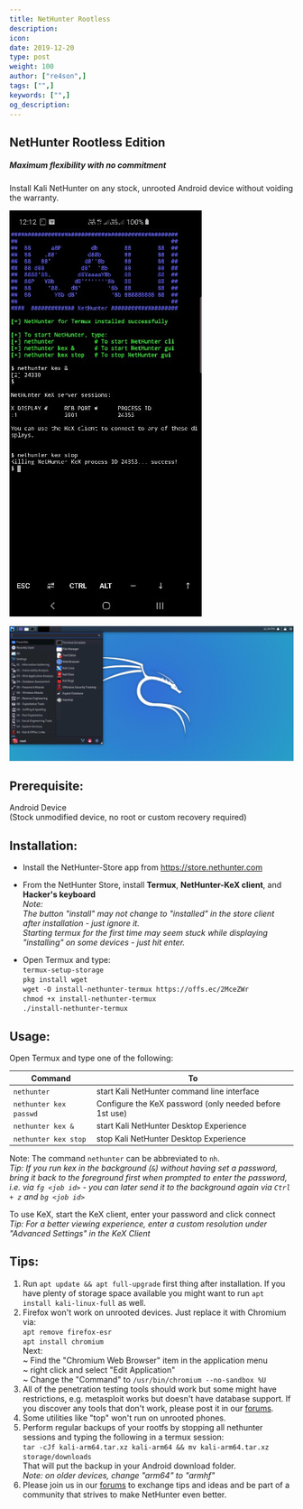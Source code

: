 ```yaml
---
title: NetHunter Rootless
description:
icon:
date: 2019-12-20
type: post
weight: 100
author: ["re4son",]
tags: ["",]
keywords: ["",]
og_description:
---
```


## NetHunter Rootless Edition

##### *Maximum flexibility with no commitment*  

Install Kali NetHunter on any stock, unrooted Android device without voiding the warranty.  

[![](images/010-NH-Rootless-Installation_Start_s.jpg)](images/010-NH-Rootless-Installation_Start.jpg)

[![](images/020-NH-Rootless-KeX_s.jpg)](images/020-NH-Rootless-KeX_s.jpg)

  

Prerequisite:  
--------------  

Android Device  
(Stock unmodified device, no root or custom recovery required)  

  

Installation:  
--------------  

* Install the NetHunter-Store app from https://store.nethunter.com  
* From the NetHunter Store, install __Termux__, __NetHunter-KeX client__, and __Hacker's keyboard__  
  _Note:_  
       _The button "install" may not change to "installed" in the store client after installation - just ignore it._  
      _Starting termux for the first time may seem stuck while displaying "installing" on some devices - just hit enter._ 
  
* Open Termux and type:  
  `termux-setup-storage`  
  `pkg install wget`   
  `wget -O install-nethunter-termux https://offs.ec/2MceZWr`  
  `chmod +x install-nethunter-termux`  
  `./install-nethunter-termux`  

  

Usage:  
-------  

Open Termux and type one of the following:  

| Command                | To                                                      |
| ---------------------- | ------------------------------------------------------- |
| `nethunter`            | start Kali NetHunter command line interface             |
| `nethunter kex passwd` | Configure the KeX password (only needed before 1st use) |
| `nethunter kex &`      | start Kali NetHunter Desktop Experience                 |
| `nethunter kex stop`   | stop Kali NetHunter Desktop Experience                  |

Note: The command `nethunter` can be abbreviated to `nh`.  
_Tip: If you run kex in the background (`&`) without having set a password, bring it back to the foreground first when prompted to enter the password, i.e. via `fg <job id>` - you can later send it to the background again via `Ctrl + z` and `bg <job id>`_  

To use KeX, start the KeX client, enter your password and click connect  
_Tip: For a better viewing experience, enter a custom resolution under "Advanced Settings" in the KeX Client_   

  

## Tips:  

1. Run `apt update && apt full-upgrade` first thing after installation. If you have plenty of storage space available you might want to run `apt install kali-linux-full` as well.
2. Firefox won't work on unrooted devices. Just replace it with Chromium via:  
   `apt remove firefox-esr`  
   `apt install chromium`  
   Next:  
   ~ Find the "Chromium Web Browser" item in the application menu  
   ~ right click and select "Edit Application"  
   ~ Change the "Command"  to `/usr/bin/chromium --no-sandbox %U`  
3. All of the penetration testing tools should work but some might have restrictions, e.g. metasploit works but doesn't have database support. If you discover any tools that don't work, please post it in our [forums](https://forums.kali.org/forumdisplay.php?14-NetHunter-Forums). 
4. Some utilities like "top" won't run on unrooted phones.
5. Perform regular backups of your rootfs by stopping all nethunter sessions and typing the following in a termux session:  
   `tar -cJf kali-arm64.tar.xz kali-arm64 && mv kali-arm64.tar.xz storage/downloads`  
   That will put the backup in your Android download folder.  
   _Note: on older devices, change "arm64" to "armhf"_  
6. Please join us in our [forums](https://forums.kali.org/forumdisplay.php?14-NetHunter-Forums) to exchange tips and ideas and be part of a community that strives to make NetHunter even better.